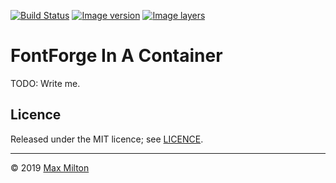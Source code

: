 <!-- markdownlint-disable first-line-h1 ol-prefix -->

[![Build Status](https://travis-ci.org/MaxMilton/docker-fontforge.svg?branch=master)](https://travis-ci.org/MaxMilton/docker-fontforge) [![Image version](https://images.microbadger.com/badges/version/maxmilton/fontforge.svg)](https://microbadger.com/images/maxmilton/fontforge) [![Image layers](https://images.microbadger.com/badges/image/maxmilton/fontforge.svg)](https://microbadger.com/images/maxmilton/fontforge)

# FontForge In A Container

TODO: Write me.

## Licence

Released under the MIT licence; see [LICENCE](https://github.com/MaxMilton/docker-fontforge/blob/master/LICENCE).

-----

© 2019 [Max Milton](https://maxmilton.com)
